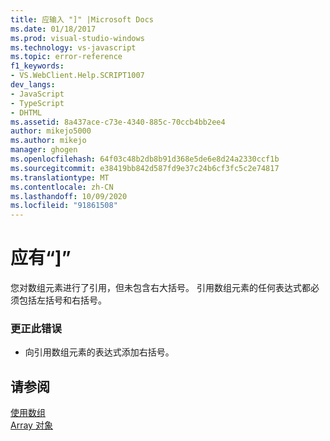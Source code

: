 ```yaml
---
title: 应输入 "]" |Microsoft Docs
ms.date: 01/18/2017
ms.prod: visual-studio-windows
ms.technology: vs-javascript
ms.topic: error-reference
f1_keywords:
- VS.WebClient.Help.SCRIPT1007
dev_langs:
- JavaScript
- TypeScript
- DHTML
ms.assetid: 8a437ace-c73e-4340-885c-70ccb4bb2ee4
author: mikejo5000
ms.author: mikejo
manager: ghogen
ms.openlocfilehash: 64f03c48b2db8b91d368e5de6e8d24a2330ccf1b
ms.sourcegitcommit: e38419bb842d587fd9e37c24b6cf3fc5c2e74817
ms.translationtype: MT
ms.contentlocale: zh-CN
ms.lasthandoff: 10/09/2020
ms.locfileid: "91861508"
---
```

# <a name="expected-"></a>应有“]”
您对数组元素进行了引用，但未包含右大括号。 引用数组元素的任何表达式都必须包括左括号和右括号。  
  
### <a name="to-correct-this-error"></a>更正此错误  
  
- 向引用数组元素的表达式添加右括号。  
  
## <a name="see-also"></a>请参阅  
 [使用数组](https://developer.mozilla.org/docs/Learn/JavaScript/First_steps/Arrays)   
 [Array 对象](https://developer.mozilla.org/docs/Web/JavaScript/Reference/Global_Objects/Array)